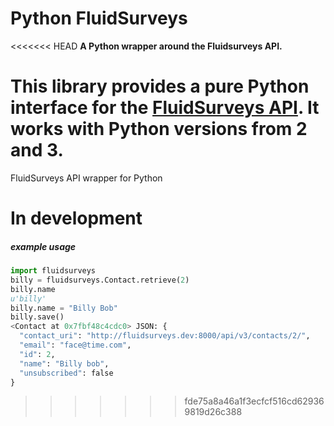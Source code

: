 # Python FluidSurveys

<<<<<<< HEAD
**A Python wrapper around the Fluidsurveys API.**

This library provides a pure Python interface for the [FluidSurveys API](https://docs.fluidsurveys.com/). It works with Python versions from 2 and 3. 
=======
FluidSurveys API wrapper for Python

In development
==============


##### example usage


```python
import fluidsurveys
billy = fluidsurveys.Contact.retrieve(2)
billy.name
u'billy'
billy.name = "Billy Bob"
billy.save()
<Contact at 0x7fbf48c4cdc0> JSON: {
  "contact_uri": "http://fluidsurveys.dev:8000/api/v3/contacts/2/", 
  "email": "face@time.com", 
  "id": 2, 
  "name": "Billy bob", 
  "unsubscribed": false
}
```
>>>>>>> fde75a8a46a1f3ecfcf516cd629369819d26c388
